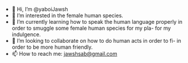 - 👋 Hi, I’m @yaboiJawsh
- 👀 I’m interested in the female human species.
- 🌱 I’m currently learning how to speak the human language properly in order to smuggle some female human species for my pla- for my indulgence.
- 💞️ I’m looking to collaborate on how to do human acts in order to fi- in order to be more human friendly.
- 📫 How to reach me: jawshsab@gmail.com

<!---
yaboiJawsh/yaboiJawsh is a ✨ special ✨ repository because its `README.md` (this file) appears on your GitHub profile.
You can click the Preview link to take a look at your changes.
--->

